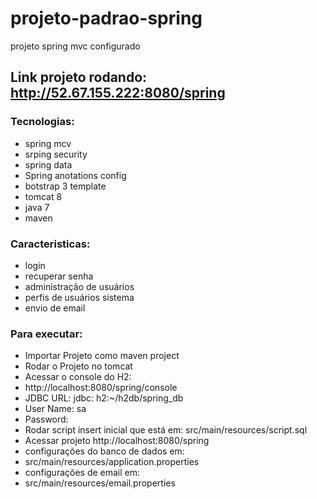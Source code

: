 # projeto-padrao-spring
projeto spring mvc configurado

## Link projeto rodando: http://52.67.155.222:8080/spring
 
### Tecnologias:
 
 * spring mcv
 * srping security
 * spring data
 * Spring anotations config
 * botstrap 3 template
 * tomcat 8 
 * java 7
 * maven
 
### Caracteristicas:
 
 * login
 * recuperar senha
 * administração de usuários
 * perfis de usuários sistema
 * envio de email
 

### Para executar:

* Importar Projeto como maven project
* Rodar o Projeto no tomcat
* Acessar o console do H2:
 * http://localhost:8080/spring/console
 * JDBC URL: jdbc: h2:~/h2db/spring_db 
 * User Name: sa 
 * Password:
* Rodar script insert inicial que está em: src/main/resources/script.sql
* Acessar projeto http://localhost:8080/spring
* configurações do banco de dados em:
 * src/main/resources/application.properties
* configurações de email em:
 * src/main/resources/email.properties
